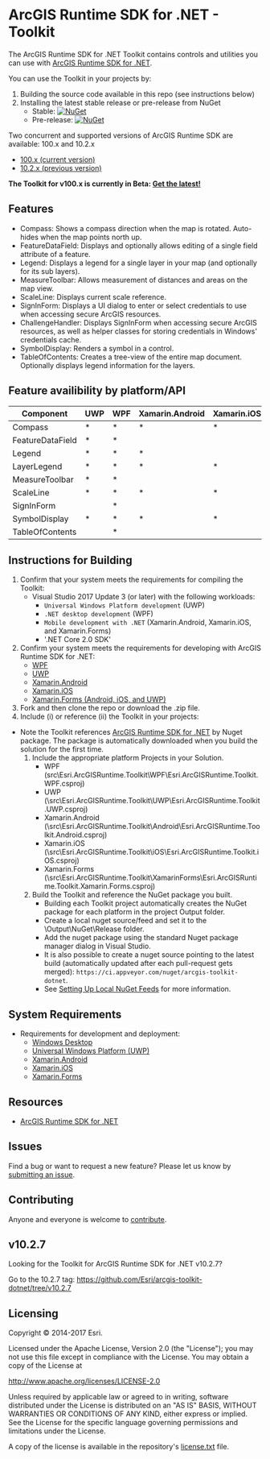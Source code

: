 # ArcGIS Runtime SDK for .NET - Toolkit

The ArcGIS Runtime SDK for .NET Toolkit contains controls and utilities you can use with [ArcGIS Runtime SDK for .NET](http://links.esri.com/dotnetsdk).

You can use the Toolkit in your projects by:
1. Building the source code available in this repo (see instructions below)
2. Installing the latest stable release or pre-release from NuGet
    - Stable: [![NuGet](https://img.shields.io/nuget/v/Esri.ArcGISRuntime.Toolkit.svg)](https://www.nuget.org/packages/Esri.ArcGISRuntime.Toolkit)
    - Pre-release: [![NuGet](https://img.shields.io/nuget/vpre/Esri.ArcGISRuntime.Toolkit.svg)](https://www.nuget.org/packages/Esri.ArcGISRuntime.Toolkit/absolutelatest)   

Two concurrent and supported versions of ArcGIS Runtime SDK are available: 100.x and 10.2.x

- [100.x (current version)](https://developers.arcgis.com/net/latest/)
- [10.2.x (previous version)](https://developers.arcgis.com/net/10-2/)

**The Toolkit for v100.x is currently in Beta: [Get the latest!](https://www.nuget.org/packages/Esri.ArcGISRuntime.Toolkit/absolutelatest)**

## Features

- Compass: Shows a compass direction when the map is rotated. Auto-hides when the map points north up.
- FeatureDataField: Displays and optionally allows editing of a single field attribute of a feature.
- Legend: Displays a legend for a single layer in your map (and optionally for its sub layers).
- MeasureToolbar: Allows measurement of distances and areas on the map view.
- ScaleLine: Displays current scale reference.
- SignInForm: Displays a UI dialog to enter or select credentials to use when accessing secure ArcGIS resources.
- ChallengeHandler: Displays SignInForm when accessing secure ArcGIS resources, as well as helper classes for storing credentials in Windows' credentials cache. 
- SymbolDisplay: Renders a symbol in a control.
- TableOfContents: Creates a tree-view of the entire map document. Optionally displays legend information for the layers. 

## Feature availibility by platform/API

|Component |UWP  |WPF  |Xamarin.Android  |Xamarin.iOS  |Xamarin.Forms |
|---|---|---|---|---|---|
|Compass   |*   |*   | * | * | * |
|FeatureDataField   |*   |*   |   |   |   |
|Legend   |*   |*   |*   |   |   |
|LayerLegend   |*   |*   |*   |*   |*   |
|MeasureToolbar   |*   |*   |   |   |   |
|ScaleLine   |*   |*   |*   |*   |*   |
|SignInForm   |   |*   |   |   |   |
|SymbolDisplay   |*   |*   |*   |*   |*   |
|TableOfContents   |   |*   |   |   |   |

## Instructions for Building

1. Confirm that your system meets the requirements for compiling the Toolkit:
    - Visual Studio 2017 Update 3 (or later) with the following workloads:
        - `Universal Windows Platform development` (UWP)
        - `.NET desktop development` (WPF)
        - `Mobile development with .NET` (Xamarin.Android, Xamarin.iOS, and Xamarin.Forms)
        - '.NET Core 2.0 SDK'
2. Confirm your system meets the requirements for developing with ArcGIS Runtime SDK for .NET:
   - [WPF](http://developers.arcgis.com/net/desktop/guide/system-requirements.htm)
   - [UWP](https://developers.arcgis.com/net/latest/uwp/guide/system-requirements.htm)
   - [Xamarin.Android](https://developers.arcgis.com/net/latest/android/guide/system-requirements.htm)
   - [Xamarin.iOS](https://developers.arcgis.com/net/latest/ios/guide/system-requirements.htm)
   - [Xamarin.Forms (Android, iOS, and UWP)](https://developers.arcgis.com/net/latest/forms/guide/system-requirements.htm)
3. Fork and then clone the repo or download the .zip file.
4. Include (i) or reference (ii) the Toolkit in your projects:
* Note the Toolkit references [ArcGIS Runtime SDK for .NET](http://esriurl.com/dotnetsdk) by Nuget package. The package is automatically downloaded when you build the solution for the first time.
    1. Include the appropriate platform Projects in your Solution.
        - WPF (src\Esri.ArcGISRuntime.Toolkit\WPF\Esri.ArcGISRuntime.Toolkit.WPF.csproj)
        - UWP (\src\Esri.ArcGISRuntime.Toolkit\UWP\Esri.ArcGISRuntime.Toolkit.UWP.csproj)
        - Xamarin.Android (\src\Esri.ArcGISRuntime.Toolkit\Android\Esri.ArcGISRuntime.Toolkit.Android.csproj)
        - Xamarin.iOS (\src\Esri.ArcGISRuntime.Toolkit\iOS\Esri.ArcGISRuntime.Toolkit.iOS.csproj)
        - Xamarin.Forms (\src\Esri.ArcGISRuntime.Toolkit\XamarinForms\Esri.ArcGISRuntime.Toolkit.Xamarin.Forms.csproj)
    2. Build the Toolkit and reference the NuGet package you built.
        - Building each Toolkit project automatically creates the NuGet package for each platform in the project Output folder.
        - Create a local nuget source/feed and set it to the \Output\NuGet\Release folder.
        - Add the nuget package using the standard Nuget package manager dialog in Visual Studio.
        - It is also possible to create a nuget source pointing to the latest build (automatically updated after each pull-request gets merged): `https://ci.appveyor.com/nuget/arcgis-toolkit-dotnet`.
        - See [Setting Up Local NuGet Feeds](https://docs.microsoft.com/en-us/nuget/hosting-packages/local-feeds) for more information.

## System Requirements

* Requirements for development and deployment: 
  * [Windows Desktop](https://developers.arcgis.com/net/latest/wpf/guide/system-requirements.htm)
  * [Universal Windows Platform (UWP)](https://developers.arcgis.com/net/latest/uwp/guide/system-requirements.htm)
  * [Xamarin.Android](https://developers.arcgis.com/net/latest/android/guide/system-requirements.htm)
  * [Xamarin.iOS](https://developers.arcgis.com/net/latest/ios/guide/system-requirements.htm)
  * [Xamarin.Forms](https://developers.arcgis.com/net/latest/forms/guide/system-requirements.htm)

## Resources

* [ArcGIS Runtime SDK for .NET](http://esriurl/dotnetsdk)

## Issues

Find a bug or want to request a new feature?  Please let us know by [submitting an issue](https://github.com/Esri/arcgis-toolkit-dotnet/issues/new).

## Contributing

Anyone and everyone is welcome to [contribute](CONTRIBUTING.md).

## v10.2.7

Looking for the Toolkit for ArcGIS Runtime SDK for .NET v10.2.7?

Go to the 10.2.7 tag: https://github.com/Esri/arcgis-toolkit-dotnet/tree/v10.2.7

## Licensing

Copyright © 2014-2017 Esri.

Licensed under the Apache License, Version 2.0 (the "License");
you may not use this file except in compliance with the License.
You may obtain a copy of the License at

   http://www.apache.org/licenses/LICENSE-2.0

Unless required by applicable law or agreed to in writing, software
distributed under the License is distributed on an "AS IS" BASIS,
WITHOUT WARRANTIES OR CONDITIONS OF ANY KIND, either express or implied.
See the License for the specific language governing permissions and
limitations under the License.

A copy of the license is available in the repository's [license.txt](/license.txt) file.
